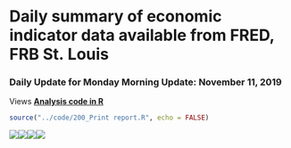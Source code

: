 Daily summary of economic indicator data available from FRED, FRB
St. Louis
================

### Daily Update for Monday Morning Update: November 11, 2019

Views **[Analysis code in R](analysis.md)**

``` r
source("../code/200_Print report.R", echo = FALSE)
```

![](index_files/figure-gfm/unnamed-chunk-1-1.png)<!-- -->![](index_files/figure-gfm/unnamed-chunk-1-2.png)<!-- -->![](index_files/figure-gfm/unnamed-chunk-1-3.png)<!-- -->![](index_files/figure-gfm/unnamed-chunk-1-4.png)<!-- -->

